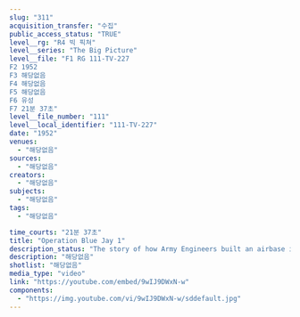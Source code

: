 ```yaml
---
slug: "311"
acquisition_transfer: "수집"
public_access_status: "TRUE"
level__rg: "R4 빅 픽쳐"
level__series: "The Big Picture"
level__file: "F1 RG 111-TV-227
F2 1952
F3 해당없음
F4 해당없음
F5 해당없음
F6 유성
F7 21분 37초"
level__file_number: "111"
level__local_identifier: "111-TV-227"
date: "1952"
venues: 
  - "해당없음"
sources: 
  - "해당없음"
creators: 
  - "해당없음"
subjects: 
  - "해당없음"
tags: 
  - "해당없음"

time_courts: "21분 37초"
title: "Operation Blue Jay 1"
description_status: "The story of how Army Engineers built an airbase in the Arctic at Thule."
description: "해당없음"
shotlist: "해당없음"
media_type: "video"
link: "https://youtube.com/embed/9wIJ9DWxN-w"
components: 
  - "https://img.youtube.com/vi/9wIJ9DWxN-w/sddefault.jpg"
---
```

